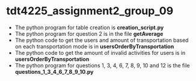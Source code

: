 # tdt4225_assignment2_group_09
- The python program for table creation is **creation_script.py**
- The python program for question 2 is in the file **getAverage**
- The python code to get the users and amount of transportation based on  each transportation mode is in  **usersOrderByTransportation**
- The python code to get the amount of invalid activities for users is in  **usersOrderByTransportation**
- The python program for questions 1, 3, 4, 6, 7, 8, 9, 10 and 12 is the file **questions_1_3_4_6_7_8_9_10.py**
